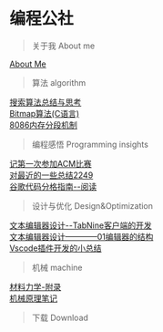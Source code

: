 # 编程公社

> 关于我 About me

[About Me](./About-me.md)

> 算法 algorithm

[搜索算法总结与思考](./算法/搜索算法.md)   
[Bitmap算法(C语言)](./算法/Bitmap算法(C语言).md)  
[8086内存分段机制](./算法/8086处理器的内存分段机制.md)

> 编程感悟 Programming insights

[记第一次参加ACM比赛](./编程感悟/ACM-first.md)  
[对最近的一些总结2249](./编程感悟/对最近的一些总结2249.md)  
[谷歌代码分格指南--阅读](./编程感悟/谷歌代码分格指南--阅读.md)

> 设计与优化 Design&Optimization 

[文本编辑器设计--TabNine客户端的开发](./设计与优化/文本编辑器设计--TabNine客户端的开发.md)  
[文本编辑器设计————01编辑器的结构](./设计与优化/文本编辑器设计————01编辑器的结构.md)     
[Vscode插件开发的小总结](./设计与优化/Vscode插件开发的小总结.md)

> 机械 machine 

[材料力学-附录](./机械/材料力学-附录.md)  
[机械原理笔记](./机械/机械原理笔记.md)

> 下载 Download
